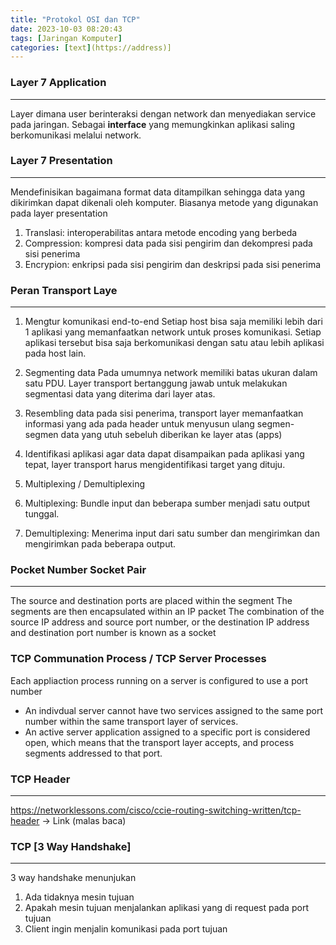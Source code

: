```yaml
---
title: "Protokol OSI dan TCP"
date: 2023-10-03 08:20:43
tags: [Jaringan Komputer]
categories: [text](https://address)]
---
```


### Layer 7 Application 
---
Layer dimana user berinteraksi dengan network dan menyediakan service pada
jaringan.
Sebagai **interface** yang memungkinkan aplikasi saling berkomunikasi melalui
network.

### Layer 7 Presentation
---
Mendefinisikan bagaimana format data ditampilkan sehingga data yang dikirimkan
dapat dikenali oleh komputer. 
Biasanya metode yang digunakan pada layer presentation
1. Translasi: interoperabilitas antara metode encoding yang berbeda
2. Compression: kompresi data pada sisi pengirim dan dekompresi pada sisi
   penerima
3. Encrypion: enkripsi pada sisi pengirim dan deskripsi pada sisi penerima

### Peran Transport Laye
---
1. Mengtur komunikasi end-to-end
Setiap host bisa saja memiliki lebih dari 1 aplikasi yang memanfaatkan network
untuk proses komunikasi. Setiap aplikasi tersebut bisa saja berkomunikasi
dengan satu atau lebih aplikasi pada host lain.

2. Segmenting data
Pada umumnya network memiliki batas ukuran dalam satu PDU. Layer transport
bertanggung jawab untuk melakukan segmentasi data yang diterima dari layer
atas.

3. Resembling data
pada sisi penerima, transport layer memanfaatkan informasi yang ada pada header
untuk menyusun ulang segmen-segmen data yang utuh sebeluh diberikan ke layer
atas (apps)

4. Identifikasi aplikasi
agar data dapat disampaikan pada aplikasi yang tepat, layer transport harus
mengidentifikasi target yang dituju.

5. Multiplexing / Demultiplexing
1. Multiplexing: Bundle input dan beberapa sumber menjadi satu output tunggal.
2. Demultiplexing: Menerima input dari satu sumber dan mengirimkan dan
   mengirimkan pada beberapa output. 

### Pocket Number Socket Pair
---
The source and destination ports are placed within the segment
The segments are then encapsulated within an IP packet
The combination of the source IP address and source port number, or the
destination IP address and destination port number is known as a socket

### TCP Communation Process / TCP Server Processes
Each appliaction process running on a server is configured to use a port
number
- An indivdual server cannot have two services assigned to the same port number
    within the same transport layer of services.
- An active server application assigned to a specific port is considered open,
    which means that the transport layer accepts, and process segments
    addressed to that port.

### TCP Header
---
https://networklessons.com/cisco/ccie-routing-switching-written/tcp-header ->
Link (malas baca)

### TCP [3 Way Handshake]
---
3 way handshake menunjukan
1. Ada tidaknya mesin tujuan
2. Apakah mesin tujuan menjalankan aplikasi yang di request pada port tujuan
3. Client ingin menjalin komunikasi pada port tujuan

